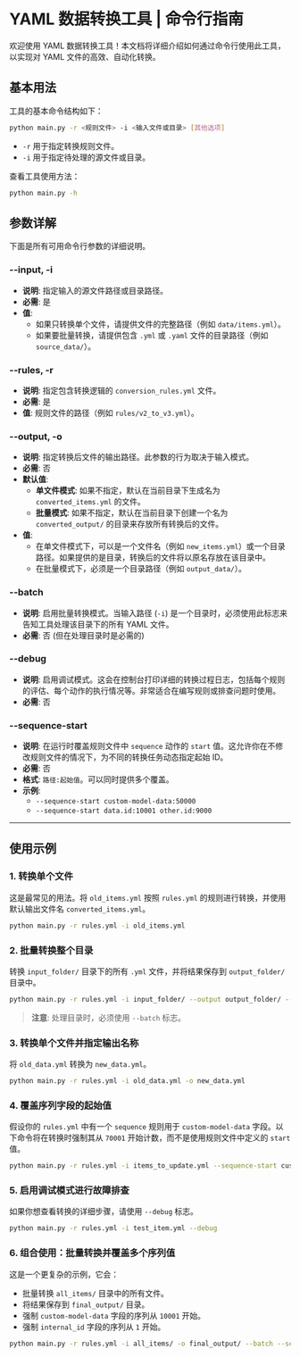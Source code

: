 # YAML 数据转换工具 | 命令行指南

欢迎使用 YAML 数据转换工具！本文档将详细介绍如何通过命令行使用此工具，以实现对 YAML 文件的高效、自动化转换。


## 基本用法

工具的基本命令结构如下：

```bash
python main.py -r <规则文件> -i <输入文件或目录> [其他选项]
```

-   `-r` 用于指定转换规则文件。
-   `-i` 用于指定待处理的源文件或目录。

查看工具使用方法：

```bash
python main.py -h
```

## 参数详解

下面是所有可用命令行参数的详细说明。

### --input, -i

-   **说明**: 指定输入的源文件路径或目录路径。
-   **必需**: 是
-   **值**:
    -   如果只转换单个文件，请提供文件的完整路径（例如 `data/items.yml`）。
    -   如果要批量转换，请提供包含 `.yml` 或 `.yaml` 文件的目录路径（例如 `source_data/`）。

### --rules, -r

-   **说明**: 指定包含转换逻辑的 `conversion_rules.yml` 文件。
-   **必需**: 是
-   **值**: 规则文件的路径（例如 `rules/v2_to_v3.yml`）。

### --output, -o

-   **说明**: 指定转换后文件的输出路径。此参数的行为取决于输入模式。
-   **必需**: 否
-   **默认值**:
    -   **单文件模式**: 如果不指定，默认在当前目录下生成名为 `converted_items.yml` 的文件。
    -   **批量模式**: 如果不指定，默认在当前目录下创建一个名为 `converted_output/` 的目录来存放所有转换后的文件。
-   **值**:
    -   在单文件模式下，可以是一个文件名（例如 `new_items.yml`）或一个目录路径。如果提供的是目录，转换后的文件将以原名存放在该目录中。
    -   在批量模式下，必须是一个目录路径（例如 `output_data/`）。

### --batch

-   **说明**: 启用批量转换模式。当输入路径 (`-i`) 是一个目录时，必须使用此标志来告知工具处理该目录下的所有 YAML 文件。
-   **必需**: 否 (但在处理目录时是必需的)

### --debug

-   **说明**: 启用调试模式。这会在控制台打印详细的转换过程日志，包括每个规则的评估、每个动作的执行情况等。非常适合在编写规则或排查问题时使用。
-   **必需**: 否

### --sequence-start

-   **说明**: 在运行时覆盖规则文件中 `sequence` 动作的 `start` 值。这允许你在不修改规则文件的情况下，为不同的转换任务动态指定起始 ID。
-   **必需**: 否
-   **格式**: `路径:起始值`。可以同时提供多个覆盖。
-   **示例**:
    -   `--sequence-start custom-model-data:50000`
    -   `--sequence-start data.id:10001 other.id:9000`

---

## 使用示例

### 1. 转换单个文件

这是最常见的用法。将 `old_items.yml` 按照 `rules.yml` 的规则进行转换，并使用默认输出文件名 `converted_items.yml`。

```bash
python main.py -r rules.yml -i old_items.yml
```

### 2. 批量转换整个目录

转换 `input_folder/` 目录下的所有 `.yml` 文件，并将结果保存到 `output_folder/` 目录中。

```bash
python main.py -r rules.yml -i input_folder/ --output output_folder/ --batch
```
> **注意**: 处理目录时，必须使用 `--batch` 标志。

### 3. 转换单个文件并指定输出名称

将 `old_data.yml` 转换为 `new_data.yml`。

```bash
python main.py -r rules.yml -i old_data.yml -o new_data.yml
```

### 4. 覆盖序列字段的起始值

假设你的 `rules.yml` 中有一个 `sequence` 规则用于 `custom-model-data` 字段。以下命令将在转换时强制其从 `70001` 开始计数，而不是使用规则文件中定义的 `start` 值。

```bash
python main.py -r rules.yml -i items_to_update.yml --sequence-start custom-model-data:70001
```

### 5. 启用调试模式进行故障排查

如果你想查看转换的详细步骤，请使用 `--debug` 标志。

```bash
python main.py -r rules.yml -i test_item.yml --debug
```

### 6. 组合使用：批量转换并覆盖多个序列值

这是一个更复杂的示例，它会：
-   批量转换 `all_items/` 目录中的所有文件。
-   将结果保存到 `final_output/` 目录。
-   强制 `custom-model-data` 字段的序列从 `10001` 开始。
-   强制 `internal_id` 字段的序列从 `1` 开始。

```bash
python main.py -r rules.yml -i all_items/ -o final_output/ --batch --sequence-start custom-model-data:10001 internal_id:1
```